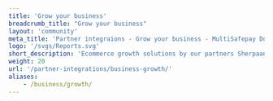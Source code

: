 ```yaml
---
title: 'Grow your business'
breadcrumb_title: "Grow your business"
layout: 'community'
meta_title: 'Partner integraions - Grow your business - MultiSafepay Docs'
logo: '/svgs/Reports.svg'
short_description: 'Ecommerce growth solutions by our partners Sherpaan and Picqer.'
weight: 20
url: '/partner-integrations/business-growth/'
aliases:
    - /business/growth/
---
```

